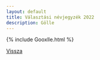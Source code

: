 ```yaml
---
layout: default
title: Választási névjegyzék 2022
description: Gölle
---
```


{% include Gooxlle.html %}

[Vissza](./)